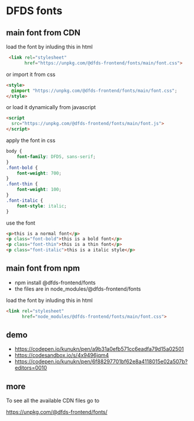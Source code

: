 # DFDS fonts

## main font from CDN

load the font by inluding this in html

```html
 <link rel="stylesheet"
       href="https://unpkg.com/@dfds-frontend/fonts/main/font.css">
```

or import it from css

```html
<style>
  @import "https://unpkg.com/@dfds-frontend/fonts/main/font.css";
</style>
```

or load it dynamically from javascript

```html
<script
  src="https://unpkg.com/@dfds-frontend/fonts/main/font.js">
</script>
```

apply the font in css

```css
body {
	font-family: DFDS, sans-serif;
}
.font-bold {
	font-weight: 700;
}
.font-thin {
	font-weight: 100;
}
.font-italic {
	font-style: italic;
}
```

use the font

```html
<p>this is a normal font</p>
<p class="font-bold">this is a bold font</p>
<p class="font-thin">this is a thin font</p>
<p class="font-italic">this is a italic style</p>
```

## main font from npm

-   npm install @dfds-frontend/fonts
-   the files are in node_modules/@dfds-frontend/fonts

load the font by inluding this in html

```html
<link rel="stylesheet"
      href="node_modules/@dfds-frontend/fonts/main/font.css">
```

## demo

-   https://codepen.io/kunukn/pen/a9b31a0efb571cc6eadfa79d15a02501
-   https://codesandbox.io/s/4x9496jqm4
-   https://codepen.io/kunukn/pen/6f88297701bf62e8a4118015e02a507b?editors=0010

## more

To see all the available CDN files go to

https://unpkg.com/@dfds-frontend/fonts/
